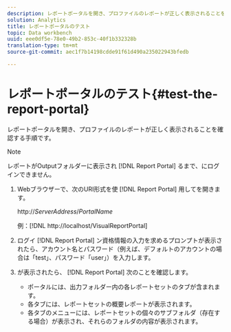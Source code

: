 ```yaml
---
description: レポートポータルを開き、プロファイルのレポートが正しく表示されることを確認する手順です。
solution: Analytics
title: レポートポータルのテスト
topic: Data workbench
uuid: eee0df5e-78e0-49b2-853c-40f1b332328b
translation-type: tm+mt
source-git-commit: aec1f7b14198cdde91f61d490a235022943bfedb

---
```



# レポートポータルのテスト{#test-the-report-portal}

レポートポータルを開き、プロファイルのレポートが正しく表示されることを確認する手順です。

>[!NOTE]
>
>レポートがOutputフォルダーに表示され [!DNL Report Portal] るまで、にログインできません。

1. Webブラウザーで、次のURI形式を使 [!DNL Report Portal] 用してを開きます。

   http://*ServerAddress*/*PortalName*

   例：[!DNL http://localhost/VisualReportPortal]

1. ログイ [!DNL Report Portal] ン資格情報の入力を求めるプロンプトが表示されたら、アカウント名とパスワード（例えば、デフォルトのアカウントの場合は「test」、パスワード「user」）を入力します。
1. が表示されたら、 [!DNL Report Portal] 次のことを確認します。

   * ポータルには、出力フォルダー内の各レポートセットのタブが含まれます。
   * 各タブには、レポートセットの概要レポートが表示されます。
   * 各タブのメニューには、レポートセットの個々のサブフォルダ（存在する場合）が表示され、それらのフォルダの内容が表示されます。

